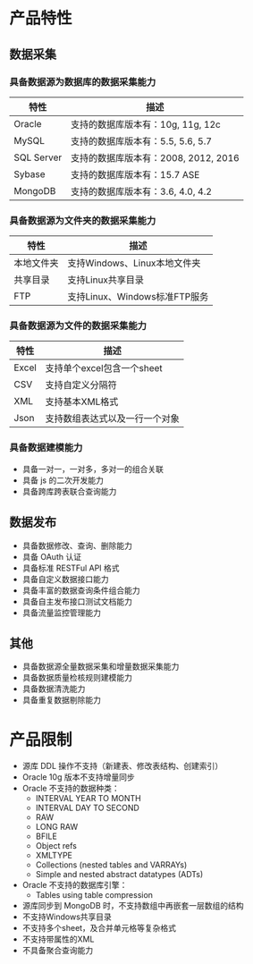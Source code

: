 # 产品特性

## 数据采集

### 具备数据源为数据库的数据采集能力

| 特性 | 描述 |
| -------- | -------- |
| Oracle | 支持的数据库版本有：10g, 11g, 12c |
| MySQL | 支持的数据库版本有：5.5, 5.6, 5.7 |
| SQL Server | 支持的数据库版本有：2008, 2012, 2016 |
| Sybase | 支持的数据库版本有：15.7 ASE |
| MongoDB | 支持的数据库版本有：3.6, 4.0, 4.2 |


### 具备数据源为文件夹的数据采集能力

| 特性 | 描述 |
| -------- | -------- |
| 本地文件夹 | 支持Windows、Linux本地文件夹 |
| 共享目录 | 支持Linux共享目录 |
| FTP | 支持Linux、Windows标准FTP服务 |


### 具备数据源为文件的数据采集能力

| 特性 | 描述 |
| -------- | -------- |
| Excel | 支持单个excel包含一个sheet |
| CSV | 支持自定义分隔符 |
| XML | 支持基本XML格式 |
| Json | 支持数组表达式以及一行一个对象 |

### 具备数据建模能力

- 具备一对一，一对多，多对一的组合关联
- 具备 js 的二次开发能力
- 具备跨库跨表联合查询能力

## 数据发布

- 具备数据修改、查询、删除能力
- 具备 OAuth 认证
- 具备标准 RESTFul API 格式
- 具备自定义数据接口能力
- 具备丰富的数据查询条件组合能力
- 具备自主发布接口测试文档能力
- 具备流量监控管理能力

## 其他

- 具备数据源全量数据采集和增量数据采集能力
- 具备数据质量检核规则建模能力
- 具备数据清洗能力
- 具备重复数据剔除能力

# 产品限制

- 源库 DDL 操作不支持（新建表、修改表结构、创建索引）
- Oracle 10g 版本不支持增量同步
- Oracle 不支持的数据种类：
  - INTERVAL YEAR TO MONTH
  - INTERVAL DAY TO SECOND
  - RAW
  - LONG RAW
  - BFILE
  - Object refs
  - XMLTYPE
  - Collections (nested tables and VARRAYs)
  - Simple and nested abstract datatypes (ADTs)
- Oracle 不支持的数据库引擎：
  - Tables using table compression 
- 源库同步到 MongoDB 时，不支持数组中再嵌套一层数组的结构
- 不支持Windows共享目录
- 不支持多个sheet，及合并单元格等复杂格式
- 不支持带属性的XML
- 不具备聚合查询能力